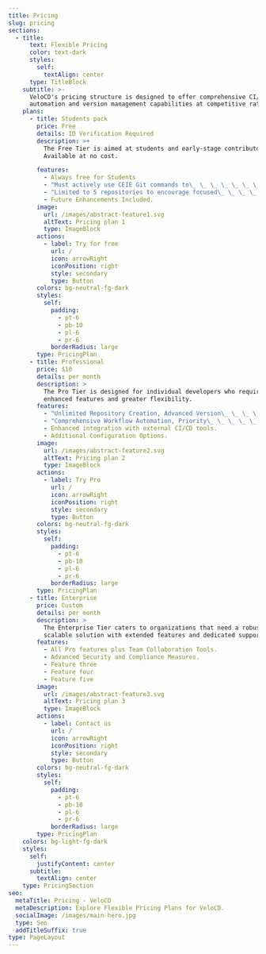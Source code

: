 ```yaml
---
title: Pricing
slug: pricing
sections:
  - title:
      text: Flexible Pricing
      color: text-dark
      styles:
        self:
          textAlign: center
      type: TitleBlock
    subtitle: >-
      VeloCD's pricing structure is designed to offer comprehensive CI/CD
      automation and version management capabilities at competitive rates.
    plans:
      - title: Students pack
        price: Free
        details: ID Verification Required
        description: >+
          The Free Tier is aimed at students and early-stage contributors.
          Available at no cost.

        features:
          - Always free for Students
          - "Must actively use CEIE Git commands to\_ \_ \_ \_ \_ \_ \_ \_ \_ \_ \_contribute to the CEIE ecosystem."
          - "Limited to 5 repositories to encourage focused\_ \_ \_ \_ \_ \_and efficient project management."
          - Future Enhancements Included.
        image:
          url: /images/abstract-feature1.svg
          altText: Pricing plan 1
          type: ImageBlock
        actions:
          - label: Try for free
            url: /
            icon: arrowRight
            iconPosition: right
            style: secondary
            type: Button
        colors: bg-neutral-fg-dark
        styles:
          self:
            padding:
              - pt-6
              - pb-10
              - pl-6
              - pr-6
            borderRadius: large
        type: PricingPlan
      - title: Professional
        price: $10
        details: per month
        description: >
          The Pro Tier is designed for individual developers who require
          enhanced features and greater flexibility.
        features:
          - "Unlimited Repository Creation, Advanced Version\_ \_ \_ \_Management."
          - "Comprehensive Workflow Automation, Priority\_ \_ \_ \_ \_ \_Support."
          - Enhanced integration with external CI/CD tools.
          - Additional Configuration Options.
        image:
          url: /images/abstract-feature2.svg
          altText: Pricing plan 2
          type: ImageBlock
        actions:
          - label: Try Pro
            url: /
            icon: arrowRight
            iconPosition: right
            style: secondary
            type: Button
        colors: bg-neutral-fg-dark
        styles:
          self:
            padding:
              - pt-6
              - pb-10
              - pl-6
              - pr-6
            borderRadius: large
        type: PricingPlan
      - title: Enterprise
        price: Custom
        details: per month
        description: >
          The Enterprise Tier caters to organizations that need a robust,
          scalable solution with extended features and dedicated support.
        features:
          - All Pro features plus Team Collaboration Tools.
          - Advanced Security and Compliance Measures.
          - Feature three
          - Feature four
          - Feature five
        image:
          url: /images/abstract-feature3.svg
          altText: Pricing plan 3
          type: ImageBlock
        actions:
          - label: Contact us
            url: /
            icon: arrowRight
            iconPosition: right
            style: secondary
            type: Button
        colors: bg-neutral-fg-dark
        styles:
          self:
            padding:
              - pt-6
              - pb-10
              - pl-6
              - pr-6
            borderRadius: large
        type: PricingPlan
    colors: bg-light-fg-dark
    styles:
      self:
        justifyContent: center
      subtitle:
        textAlign: center
    type: PricingSection
seo:
  metaTitle: Pricing - VeloCD
  metaDescription: Explore Flexible Pricing Plans for VeloCD.
  socialImage: /images/main-hero.jpg
  type: Seo
  addTitleSuffix: true
type: PageLayout
---
```

